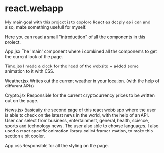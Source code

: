 # react.webapp

My main goal with this project is to explore React as deeply as i can and also, make something usefull for myself.

Here you can read a small "introduction" of all the components in this project.

App.jsx
The 'main' component where i combined all the components to get the current look of the page.

Time.jsx
I made a clock for the head of the website + added some animation to it with CSS.

Weather.jsx
Writes out the current weather in your location. (with the help of different APIs)

Crypto.jsx
Responsible for the current cryptocurrency prices to be written out on the page.  

News.jsx
Basically the second page of this react webb app where the user is able to check on the latest news in the world, with the help of an API. User can select from business, entertainment, general, health, science, sports and technology news. The user also able to choose languages.
I also used a react specific animation library called framer-motion, to make this section a bit cooler.

App.css
Responsible for all the styling on the page.

